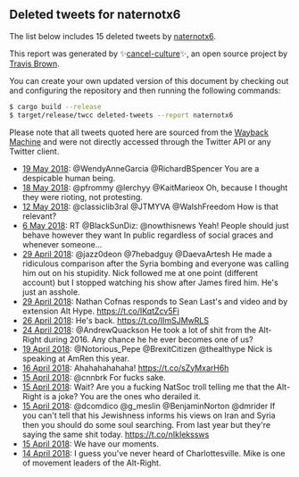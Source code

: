 ## Deleted tweets for naternotx6

The list below includes 15 deleted tweets by
[naternotx6](https://twitter.com/naternotx6).



This report was generated by ✨[cancel-culture](https://github.com/travisbrown/cancel-culture)✨,
an open source project by [Travis Brown](https://twitter.com/travisbrown).

You can create your own updated version of this document by checking out and configuring the
repository and then running the following commands:

```bash
$ cargo build --release
$ target/release/twcc deleted-tweets --report naternotx6
```

Please note that all tweets quoted here are sourced from the
[Wayback Machine](https://web.archive.org) and were not directly accessed through the Twitter API or
any Twitter client.

* [19 May 2018](https://web.archive.org/web/20180519034144/https://twitter.com/naternotx6/status/997683699419369472): @WendyAnneGarcia @RichardBSpencer You are a despicable human being. <!--997683699419369472-->
* [18 May 2018](https://web.archive.org/web/20180518103925/https://twitter.com/naternotx6/status/997426424993771520): @pfrommy @lerchyy @KaitMarieox Oh, because I thought they were rioting, not protesting. <!--997426424993771520-->
* [12 May 2018](https://web.archive.org/web/20180512214008/https://twitter.com/naternotx6/status/995418372589408256): @classiclib3ral @JTMYVA @WalshFreedom How is that relevant? <!--995418372589408256-->
* [ 6 May 2018](https://web.archive.org/web/20180506103757/https://twitter.com/naternotx6/status/993077401486790656): RT @BlackSunDiz: @nowthisnews Yeah! People should just behave however they want In public regardless of social graces and whenever someone… <!--993077401486790656-->
* [29 April 2018](https://web.archive.org/web/20180429180753/https://twitter.com/naternotx6/status/990653915862626305): @jazz0deon @7hebadguy @DaevaArtesh He made a ridiculous comparison after the Syria bombing and everyone was calling him out on his stupidity. Nick followed me at one point (different account) but I stopped watching his show after James fired him. He's just an asshole. <!--990653915862626305-->
* [29 April 2018](https://web.archive.org/web/20180429164557/https://twitter.com/naternotx6/status/990633296672456709): Nathan Cofnas responds to Sean Last's and video and by extension Alt Hype. https://t.co/IKqtZcv5Fi <!--990633296672456709-->
* [26 April 2018](https://web.archive.org/web/20180426095530/https://twitter.com/naternotx6/status/989442839963668480): He's back. https://t.co/IImSJMwRLS <!--989442839963668480-->
* [24 April 2018](https://web.archive.org/web/20180424224247/https://twitter.com/naternotx6/status/988911157397393408): @AndrewQuackson He took a lot of shit from the Alt-Right during 2016. Any chance he he ever becomes one of us? <!--988911157397393408-->
* [19 April 2018](https://web.archive.org/web/20180419094026/https://twitter.com/naternotx6/status/986902333232701441): @Notorious_Pepe @BrexitCitizen @thealthype Nick is speaking at AmRen this year. <!--986902333232701441-->
* [16 April 2018](https://web.archive.org/web/20180416115133/https://twitter.com/naternotx6/status/985848166238089216): Ahahahahahaha! https://t.co/sZyMxarH6h <!--985848166238089216-->
* [15 April 2018](https://web.archive.org/web/20180415193118/https://twitter.com/naternotx6/status/985601478231552002): @cnnbrk For fucks sake. <!--985601478231552002-->
* [15 April 2018](https://web.archive.org/web/20180415143745/https://twitter.com/naternotx6/status/985527592664133633): Wait? Are you a fucking NatSoc troll telling me that the Alt-Right is a joke? You are the ones who derailed it. <!--985527592664133633-->
* [15 April 2018](https://web.archive.org/web/20180415132535/https://twitter.com/naternotx6/status/985509442656534529): @dcomdico @g_meslin @BenjaminNorton @dmrider If you can't tell that his Jewishness informs his views on Iran and Syria then you should do some soul searching. From last year but they're saying the same shit today. https://t.co/nIkIekssws <!--985509442656534529-->
* [15 April 2018](https://web.archive.org/web/20180415143745/https://twitter.com/naternotx6/status/985527592664133633): We have our moments. <!--985442926229585921-->
* [14 April 2018](https://web.archive.org/web/20180415143745/https://twitter.com/naternotx6/status/985527592664133633): I guess you've never heard of Charlottesville. Mike is one of movement leaders of the Alt-Right. <!--985189686951010306-->
